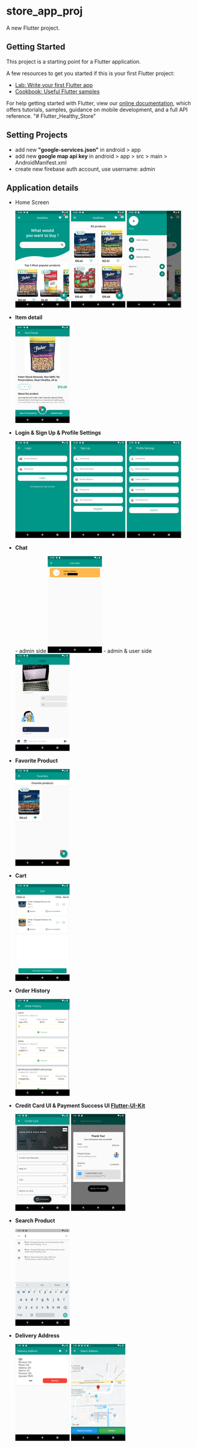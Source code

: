 # store_app_proj

A new Flutter project.

## Getting Started

This project is a starting point for a Flutter application.

A few resources to get you started if this is your first Flutter project:

- [Lab: Write your first Flutter app](https://flutter.io/docs/get-started/codelab)
- [Cookbook: Useful Flutter samples](https://flutter.io/docs/cookbook)

For help getting started with Flutter, view our
[online documentation](https://flutter.io/docs), which offers tutorials,
samples, guidance on mobile development, and a full API reference.
"# Flutter_Healthy_Store"

## Setting Projects
- add new <b>"google-services.json"</b> in android > app
- add new <b>google map api key</b> in android > app > src > main > AndroidManifest.xml
- create new firebase auth account, use username: admin

## Application details
- <p><b></b>Home Screen</b></p>
  <div>
    <img width="30%" alt="home_screen" src="/images_github/home1.png">
    <img width="30%" alt="home_screen" src="/images_github/home2.png">
    <img width="30%" alt="home_screen" src="/images_github/home3.png">
  </div>
- <p><b>Item detail</b></p>
  <div>
    <img width="30%" alt="item_detail" src="/images_github/detail.png">
  </div>
- <p><b>Login & Sign Up & Profile Settings</b></p>
  <div>
    <img width="30%" alt="login" src="/images_github/login.png">
    <img width="30%" alt="signup" src="/images_github/signup.png">
    <img width="30%" alt="profile" src="/images_github/profile.png">
  </div>
- <p><b>Chat</b></p>
  <div>
    - admin side
    <img width="30%" alt="chat_admin" src="/images_github/chat_admin.png">
    - admin & user side
    <img width="30%" alt="chat" src="/images_github/chat.png">
  </div>
- <p><b>Favorite Product</b></p>
  <div>
    <img width="30%" alt="fav_product" src="/images_github/fav.png">
  </div>
- <p><b>Cart</b></p>
  <div>
    <img width="30%" alt="cart" src="/images_github/cart.png">
  </div>
- <p><b>Order History</b></p>
  <div>
    <img width="30%" alt="order" src="/images_github/order.png">
  </div>
- <p><b>Credit Card UI & Payment Success UI <a href="https://github.com/iampawan/Flutter-UI-Kit">Flutter-UI-Kit</a></b></p>
  <div>
    <img width="30%" alt="credit" src="/images_github/credit.png">
    <img width="30%" alt="payment" src="/images_github/payment.png">
  </div>
- <p><b>Search Product</b></p>
  <div>
    <img width="30%" alt="search" src="/images_github/search.png">
  </div>
- <p><b>Delivery Address</b></p>
  <div>
    <img width="30%" alt="address1" src="/images_github/address1.png">
    <img width="30%" alt="address2" src="/images_github/address2.png">
  </div>
